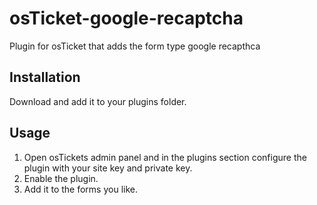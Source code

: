 # osTicket-google-recaptcha

Plugin for osTicket that adds the form type google recapthca

## Installation

Download and add it to your plugins folder. 

## Usage

1. Open osTickets admin panel and in the plugins section configure the plugin with your site key and private key.
3. Enable the plugin.
4. Add it to the forms you like.

